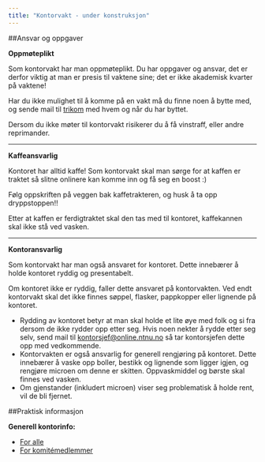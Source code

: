 ```yaml
---
title: "Kontorvakt - under konstruksjon"
---
```


##Ansvar og oppgaver

**Oppmøteplikt**

Som kontorvakt har man oppmøteplikt. Du har oppgaver og ansvar, det er derfor viktig at man er presis til vaktene sine; det er ikke akademisk kvarter på vaktene!

Har du ikke mulighet til å komme på en vakt må du finne noen å bytte med, og sende mail til [trikom](mailto:trikom@online.ntnu.no) med hvem og når du har byttet.

Dersom du ikke møter til kontorvakt risikerer du å få vinstraff, eller andre reprimander.

****
**Kaffeansvarlig**

Kontoret har alltid kaffe! Som kontorvakt skal man sørge for at kaffen er traktet så slitne onlinere kan komme inn og få seg en boost :)

Følg oppskriften på veggen bak kaffetrakteren, og husk å ta opp dryppstoppen!!

Etter at kaffen er ferdigtraktet skal den tas med til kontoret, kaffekannen skal ikke stå ved vasken.


****
**Kontoransvarlig**

Som kontorvakt har man også ansvaret for kontoret. Dette innebærer å holde kontoret ryddig og presentabelt.

Om kontoret ikke er ryddig, faller dette ansvaret på kontorvakten. Ved endt kontorvakt skal det ikke finnes søppel, flasker, pappkopper eller lignende på kontoret. 

- Rydding av kontoret betyr at man skal holde et lite øye med folk og si fra dersom de ikke rydder opp etter seg. Hvis noen nekter å rydde etter seg selv, send mail til kontorsjef@online.ntnu.no så tar kontorsjefen dette opp med vedkommende.
- Kontorvakten er også ansvarlig for generell rengjøring på kontoret. Dette innebærer å vaske opp boller, bestikk og lignende som ligger igjen, og rengjøre microen om denne er skitten. Oppvaskmiddel og børste skal finnes ved vasken. 
- Om gjenstander (inkludert microen) viser seg problematisk å holde rent, vil de bli fjernet.


##Praktisk informasjon

**Generell kontorinfo:**

- [For alle](https://online.ntnu.no/wiki/online/kontoret/)
- [For komitémedlemmer](https://online.ntnu.no/wiki/komiteer/kontoret/)